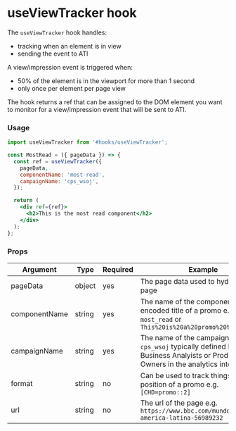 # useViewTracker hook

The `useViewTracker` hook handles:

- tracking when an element is in view
- sending the event to ATI

A view/impression event is triggered when:

- 50% of the element is in the viewport for more than 1 second
- only once per element per page view

The hook returns a ref that can be assigned to the DOM element you want to monitor for a view/impression event that will be sent to ATI.

### Usage

```jsx
import useViewTracker from '#hooks/useViewTracker';

const MostRead = ({ pageData }) => {
  const ref = useViewTracker({
    pageData,
    componentName: 'most-read',
    campaignName: 'cps_wsoj',
  });

  return (
    <div ref={ref}>
      <h2>This is the most read component</h2>
    </div>
  );
};
```

### Props

| Argument      | Type   | Required | Example                                                                                                                       |
| ------------- | ------ | -------- | ----------------------------------------------------------------------------------------------------------------------------- |
| pageData      | object | yes      | The page data used to hydrate the page                                                                                        |
| componentName | string | yes      | The name of the component or an url encoded title of a promo e.g. `most_read` or `This%20is%20a%20promo%20title`              |
| campaignName  | string | yes      | The name of the campaign e.g. `cps_wsoj` typically defined by Business Analyists or Product Owners in the analytics interface |
| format        | string | no       | Can be used to track things like the position of a promo e.g. `[CHD=promo::2]`                                                |
| url           | string | no       | The url of the page e.g. `https://www.bbc.com/mundo/noticias-america-latina-56989232`                                         |
